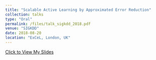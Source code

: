 ```yaml
---
title: "Scalable Active Learning by Approximated Error Reduction"
collection: talks
type: "Oral"
permalink: /files/talk_sigkdd_2018.pdf
venue: "SIGKDD"
date: 2018-08-20
location: "ExCeL, London, UK"
---
```


[Click to View My Slides](fuweijie.github.io//files//talk_sigkdd_2018.pdf)
